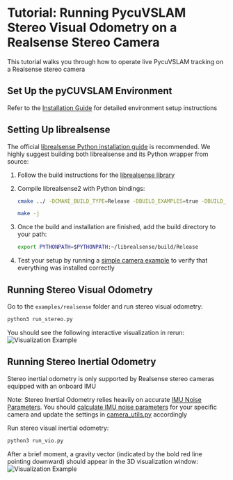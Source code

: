 # Tutorial: Running PycuVSLAM Stereo Visual Odometry on a Realsense Stereo Camera

This tutorial walks you through how to operate live PycuVSLAM tracking on a Realsense stereo camera

## Set Up the pyCUVSLAM Environment

Refer to the [Installation Guide](../README.md#Installation-Guide) for detailed environment setup instructions

## Setting Up librealsense

The official [librealsense Python installation guide](https://github.com/IntelRealSense/librealsense/blob/master/wrappers/python/readme.md) is recommended. We highly suggest building both librealsense and its Python wrapper from source:

1. Follow the build instructions for the [librealsense library](https://github.com/IntelRealSense/librealsense/blob/master/doc/installation.md)

2. Compile librealsense2 with Python bindings:
   ```bash
   cmake ../ -DCMAKE_BUILD_TYPE=Release -DBUILD_EXAMPLES=true -DBUILD_PYTHON_BINDINGS=true -DPYTHON_EXECUTABLE=$(which python3.10)

   make -j
   ```

3. Once the build and installation are finished, add the build directory to your path:
   ```bash
   export PYTHONPATH=$PYTHONPATH:~/librealsense/build/Release
   ```

4. Test your setup by running a [simple camera example](https://github.com/IntelRealSense/librealsense/blob/master/wrappers/python/examples/opencv_viewer_example.py) to verify that everything was installed correctly

## Running Stereo Visual Odometry

Go to the `examples/realsense` folder and run stereo visual odometry:
```bash
python3 run_stereo.py
```
You should see the following interactive visualization in rerun:
![Visualization Example](tutorial_realsense_stereo.gif)

## Running Stereo Inertial Odometry

Stereo inertial odometry is only supported by Realsense stereo cameras equipped with an onboard IMU


Note: Stereo Inertial Odometry relies heavily on accurate [IMU Noise Parameters](https://github.com/ethz-asl/kalibr/wiki/IMU-Noise-Model). You should [calculate IMU noise parameters](https://github.com/ethz-asl/kalibr/wiki/IMU-Noise-Model) for your specific camera and update the settings in [camera_utils.py](../examples/realsense/camera_utils.py) accordingly

Run stereo visual inertial odometry:
```bash
python3 run_vio.py
```
After a brief moment, a gravity vector (indicated by the bold red line pointing downward) should appear in the 3D visualization window:
![Visualization Example](tutorial_realsense_vio.gif)